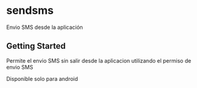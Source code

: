 # sendsms

Envio SMS desde la aplicación

## Getting Started

Permite el envio SMS sin salir desde la aplicacion utilizando el permiso de envio SMS

Disponible solo para android
